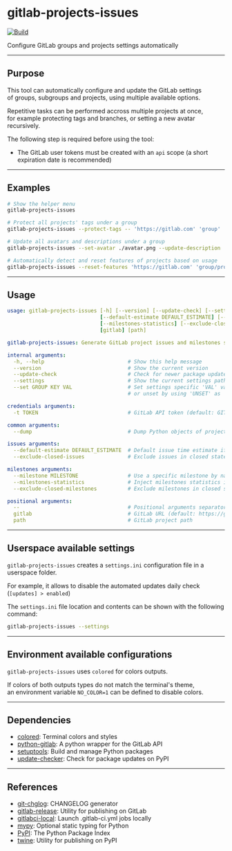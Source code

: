 # gitlab-projects-issues

<!-- markdownlint-disable no-inline-html -->

[![Build](https://gitlab.com/AdrianDC/gitlab-projects-issues/badges/main/pipeline.svg)](https://gitlab.com/AdrianDC/gitlab-projects-issues/-/commits/main/)

Configure GitLab groups and projects settings automatically

---

## Purpose

This tool can automatically configure and update the GitLab settings  
of groups, subgroups and projects, using multiple available options.

Repetitive tasks can be performed accross multiple projects at once,  
for example protecting tags and branches, or setting a new avatar recursively.

The following step is required before using the tool:

- The GitLab user tokens must be created with an `api` scope (a short expiration date is recommended)

---

## Examples

<!-- prettier-ignore-start -->

```bash
# Show the helper menu
gitlab-projects-issues

# Protect all projects' tags under a group
gitlab-projects-issues --protect-tags -- 'https://gitlab.com' 'group'

# Update all avatars and descriptions under a group
gitlab-projects-issues --set-avatar ./avatar.png --update-description 'https://gitlab.com' 'group'

# Automatically detect and reset features of projects based on usage
gitlab-projects-issues --reset-features 'https://gitlab.com' 'group/project'
```

<!-- prettier-ignore-end -->

---

## Usage

<!-- prettier-ignore-start -->
<!-- readme-help-start -->

```yaml
usage: gitlab-projects-issues [-h] [--version] [--update-check] [--settings] [--set GROUP KEY VAL] [-t TOKEN] [--dump]
                              [--default-estimate DEFAULT_ESTIMATE] [--exclude-closed-issues] [--milestone MILESTONE]
                              [--milestones-statistics] [--exclude-closed-milestones] [--]
                              [gitlab] [path]

gitlab-projects-issues: Generate GitLab project issues and milestones statistics automatically

internal arguments:
  -h, --help                           # Show this help message
  --version                            # Show the current version
  --update-check                       # Check for newer package updates
  --settings                           # Show the current settings path and contents
  --set GROUP KEY VAL                  # Set settings specific 'VAL' value to [GROUP] > KEY
                                       # or unset by using 'UNSET' as 'VAL'

credentials arguments:
  -t TOKEN                             # GitLab API token (default: GITLAB_TOKEN environment)

common arguments:
  --dump                               # Dump Python objects of projects

issues arguments:
  --default-estimate DEFAULT_ESTIMATE  # Default issue time estimate if none providedin hours (default: 8)
  --exclude-closed-issues              # Exclude issues in closed state

milestones arguments:
  --milestone MILESTONE                # Use a specific milestone by name, by ID, or "None"
  --milestones-statistics              # Inject milestones statistics into milestones' description
  --exclude-closed-milestones          # Exclude milestones in closed state

positional arguments:
  --                                   # Positional arguments separator (recommended)
  gitlab                               # GitLab URL (default: https://gitlab.com)
  path                                 # GitLab project path
```

<!-- readme-help-stop -->
<!-- prettier-ignore-end -->

---

## Userspace available settings

`gitlab-projects-issues` creates a `settings.ini` configuration file in a userspace folder.

For example, it allows to disable the automated updates daily check (`[updates] > enabled`)

The `settings.ini` file location and contents can be shown with the following command:

```bash
gitlab-projects-issues --settings
```

---

## Environment available configurations

`gitlab-projects-issues` uses `colored` for colors outputs.

If colors of both outputs types do not match the terminal's theme,  
an environment variable `NO_COLOR=1` can be defined to disable colors.

---

## Dependencies

- [colored](https://pypi.org/project/colored/): Terminal colors and styles
- [python-gitlab](https://pypi.org/project/python-gitlab/): A python wrapper for the GitLab API
- [setuptools](https://pypi.org/project/setuptools/): Build and manage Python packages
- [update-checker](https://pypi.org/project/update-checker/): Check for package updates on PyPI

---

## References

- [git-chglog](https://github.com/git-chglog/git-chglog): CHANGELOG generator
- [gitlab-release](https://pypi.org/project/gitlab-release/): Utility for publishing on GitLab
- [gitlabci-local](https://pypi.org/project/gitlabci-local/): Launch .gitlab-ci.yml jobs locally
- [mypy](https://pypi.org/project/mypy/): Optional static typing for Python
- [PyPI](https://pypi.org/): The Python Package Index
- [twine](https://pypi.org/project/twine/): Utility for publishing on PyPI
